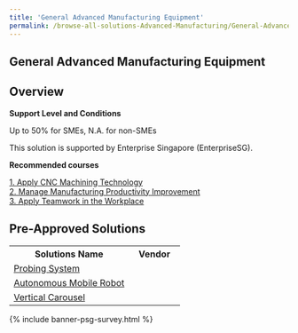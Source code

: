 ```yaml
---
title: 'General Advanced Manufacturing Equipment'
permalink: /browse-all-solutions-Advanced-Manufacturing/General-Advanced-Manufacturing-Equipment
---
```


## General Advanced Manufacturing Equipment
## Overview

**Support Level and Conditions**

Up to 50% for SMEs, N.A. for non-SMEs

This solution is supported by Enterprise Singapore (EnterpriseSG).

**Recommended courses**



<a href='https://skillsfuture.gobusiness.gov.sg/course-directory/courses/TGS-2010506600'  target='_blank' rel='noopener'>1. Apply CNC Machining Technology</a><br>
<a href='https://skillsfuture.gobusiness.gov.sg/course-directory/courses/TGS-2022013027'  target='_blank' rel='noopener'>2. Manage Manufacturing Productivity Improvement</a><br>
<a href='https://skillsfuture.gobusiness.gov.sg/course-directory/courses/TGS-2011500478'  target='_blank' rel='noopener'>3. Apply Teamwork in the Workplace</a><br>

## Pre-Approved Solutions

<table>
<tr>
<th style='width: auto;'><b>Solutions Name</b></th>
<th style='width: 30%;'><b>Vendor</b></th>
</tr>
<tr>
<td><a href='/productivity-solutions-grant/solutionrepo/eqt-Probng-sys-Advncd-Mnufcturng' target='_blank'>Probing System</a><br></td>
<td></td>
</tr>
<tr>
<td><a href='/productivity-solutions-grant/solutionrepo/eqt-Autonomous-Mobl-Robot-Advncd-Mnufcturng' target='_blank'>Autonomous Mobile Robot</a><br></td>
<td></td>
</tr>
<tr>
<td><a href='/productivity-solutions-grant/solutionrepo/eqt-Vrtcl-Crousl-Advncd-Mnufcturng' target='_blank'>Vertical Carousel</a><br></td>
<td></td>
</tr>
</table>

{% include banner-psg-survey.html %}
